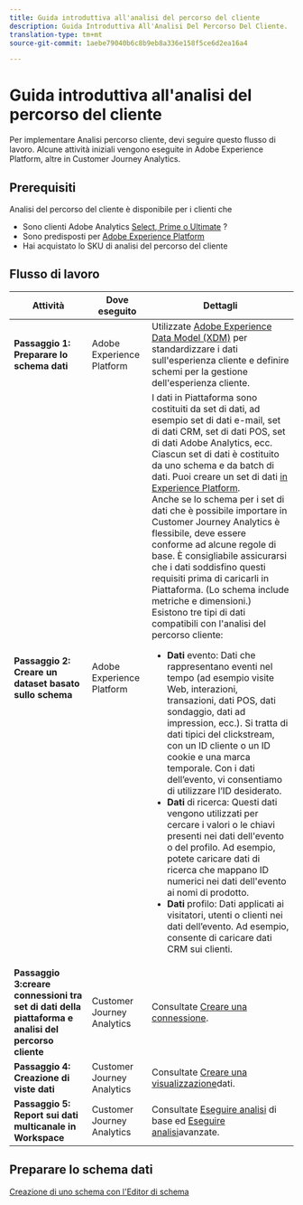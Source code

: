 ```yaml
---
title: Guida introduttiva all'analisi del percorso del cliente
description: Guida Introduttiva All'Analisi Del Percorso Del Cliente.
translation-type: tm+mt
source-git-commit: 1aebe79040b6c8b9eb8a336e158f5ce6d2ea16a4

---
```



# Guida introduttiva all&#39;analisi del percorso del cliente

Per implementare Analisi percorso cliente, devi seguire questo flusso di lavoro. Alcune attività iniziali vengono eseguite in Adobe Experience Platform, altre in Customer Journey Analytics.

## Prerequisiti

Analisi del percorso del cliente è disponibile per i clienti che

* Sono clienti Adobe Analytics [Select, Prime o Ultimate](https://www.adobe.com/analytics/compare-adobe-analytics-packages.html) ?
* Sono predisposti per [Adobe Experience Platform](https://www.adobe.com/experience-platform.html)
* Hai acquistato lo SKU di analisi del percorso del cliente

## Flusso di lavoro

| Attività | Dove eseguito | Dettagli |
|---|---|---|
| **Passaggio 1: Preparare lo schema dati** | Adobe Experience Platform | Utilizzate [Adobe Experience Data Model (XDM)](https://www.adobe.io/apis/experienceplatform/home/xdm.html) per standardizzare i dati sull&#39;esperienza cliente e definire schemi per la gestione dell&#39;esperienza cliente. |
| **Passaggio 2: Creare un dataset basato sullo schema** | Adobe Experience Platform | I dati in Piattaforma sono costituiti da set di dati, ad esempio set di dati e-mail, set di dati CRM, set di dati POS, set di dati Adobe Analytics, ecc. Ciascun set di dati è costituito da uno schema e da batch di dati. Puoi creare un set di dati [in Experience Platform](https://www.adobe.io/apis/experienceplatform/home/tutorials/alltutorials.html#!api-specification/markdown/narrative/tutorials/creating_a_dataset_tutorial/creating_a_dataset_tutorial.md).<br>Anche se lo schema per i set di dati che è possibile importare in Customer Journey Analytics è flessibile, deve essere conforme ad alcune regole di base. È consigliabile assicurarsi che i dati soddisfino questi requisiti prima di caricarli in Piattaforma. (Lo schema include metriche e dimensioni.)<br>Esistono tre tipi di dati compatibili con l&#39;analisi del percorso cliente:<ul><li>**Dati** evento: Dati che rappresentano eventi nel tempo (ad esempio visite Web, interazioni, transazioni, dati POS, dati sondaggio, dati ad impression, ecc.). Si tratta di dati tipici del clickstream, con un ID cliente o un ID cookie e una marca temporale. Con i dati dell’evento, vi consentiamo di utilizzare l’ID desiderato.</li><li>**Dati** di ricerca: Questi dati vengono utilizzati per cercare i valori o le chiavi presenti nei dati dell&#39;evento o del profilo. Ad esempio, potete caricare dati di ricerca che mappano ID numerici nei dati dell&#39;evento ai nomi di prodotto.</li><li>**Dati** profilo: Dati applicati ai visitatori, utenti o clienti nei dati dell’evento. Ad esempio, consente di caricare dati CRM sui clienti.</li></ul> |
| **Passaggio 3:creare connessioni tra set di dati della piattaforma e analisi del percorso cliente** | Customer Journey Analytics | Consultate [Creare una connessione](/help/connections/create-connection.md). |
| **Passaggio 4: Creazione di viste dati** | Customer Journey Analytics | Consultate [Creare una visualizzazione](/help/data-views/create-dataview.md)dati. |
| **Passaggio 5: Report sui dati multicanale in Workspace** | Customer Journey Analytics | Consultate [Eseguire analisi](/help/projects/perform-basic-analysis.md) di base ed [Eseguire analisi](/help/projects/perform-adv-analysis.md)avanzate. |

## Preparare lo schema dati

[Creazione di uno schema con l&#39;Editor di schema](https://www.adobe.io/apis/experienceplatform/home/tutorials/alltutorials.html#!api-specification/markdown/narrative/tutorials/schema_editor_tutorial/schema_editor_tutorial.md)


